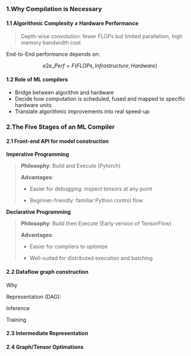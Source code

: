 ### 1.Why Compilation is Necessary

#### 1.1 Algorithmic Complexity ≠ Hardware Performance

>Depth-wise convolution: fewer FLOPs but limited parallelism, high
>memory bandwidth cost

End-to-End performance depends on:

$$e2e\_Perf = F(FLOPs,Infrastructure,Hardware)$$
#### 1.2 Role of ML compilers

* Bridge between algorithm and hardware
* Decide how computation is scheduled, fused and mapped to specific hardware units
* Translate algorithmic improvements into real speed-up

### 2.The Five Stages of an ML Compiler

#### 2.1 Front-end API for model construction

**Imperative Programming**

>**Philosophy**: Build and Execute (Pytorch)
>
>**Advantages**:
>
>* Easier for debugging: inspect tensors at any point
>
>* Beginner-friendly: familiar Python control flow

**Declarative Programming**

>**Philosophy**: Build then Execute (Early version of TensorFlow)
>
>**Advantages**:
>
>* Easier for compilers to optimize
>
>* Well-suited for distributed execution and batching

#### 2.2 Dataflow graph construction

Why

Representation (DAG):

Inference

Training

#### 2.3 Intermediate Representation

#### 2.4 Graph/Tensor Optimations
